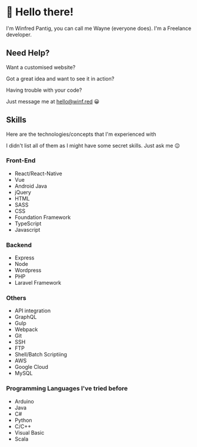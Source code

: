 # 👋 Hello there! 
I'm Winfred Pantig, you can call me Wayne (everyone does). I'm a Freelance developer.

## Need Help?
Want a customised website?

Got a great idea and want to see it in action?

Having trouble with your code?

Just message me at hello@winf.red 😀
## Skills
Here are the technologies/concepts that I'm experienced with

I didn't list all of them as I might have some secret skills. Just ask me 😉
### Front-End
- React/React-Native
- Vue
- Android Java
- jQuery
- HTML
- SASS
- CSS
- Foundation Framework
- TypeScript
- Javascript
### Backend
- Express
- Node
- Wordpress
- PHP
- Laravel Framework

### Others
- API integration
- GraphQL
- Gulp
- Webpack
- Git
- SSH
- FTP
- Shell/Batch Scriptiing
- AWS
- Google Cloud
- MySQL

### Programming Languages I've tried before
- Arduino
- Java
- C#
- Python
- C/C++
- Visual Basic
- Scala

<!--
**wjmpantig/wjmpantig** is a ✨ _special_ ✨ repository because its `README.md` (this file) appears on your GitHub profile.

Here are some ideas to get you started:

- 🔭 I’m currently working on ...
- 🌱 I’m currently learning ...
- 👯 I’m looking to collaborate on ...
- 🤔 I’m looking for help with ...
- 💬 Ask me about ...
- 📫 How to reach me: ...
- 😄 Pronouns: ...
- ⚡ Fun fact: ...
-->
